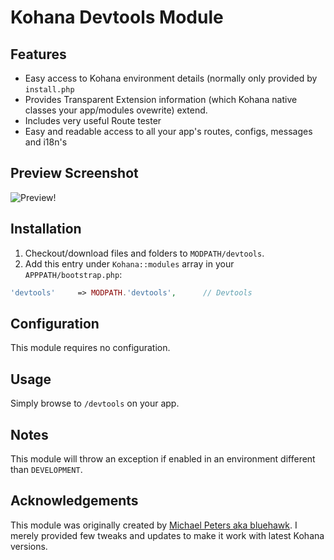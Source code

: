 Kohana Devtools Module
======================

## Features

- Easy access to Kohana environment details (normally only provided by `install.php`
- Provides Transparent Extension information (which Kohana native classes your app/modules ovewrite) extend.
- Includes very useful Route tester
- Easy and readable access to all your app's routes, configs, messages and i18n's

## Preview Screenshot

![Preview!](http://i.imgur.com/RKwiaT4.png)


## Installation

1. Checkout/download files and folders to `MODPATH/devtools`.
2. Add this entry under `Kohana::modules` array in your `APPPATH/bootstrap.php`:

```php
'devtools'     => MODPATH.'devtools',      // Devtools
```

## Configuration

This module requires no configuration.


## Usage

Simply browse to `/devtools` on your app.


## Notes

This module will throw an exception if enabled in an environment different than `DEVELOPMENT`.


## Acknowledgements

This module was originally created by [Michael Peters aka bluehawk](https://github.com/bluehawk).
I merely provided few tweaks and updates to make it work with latest Kohana versions.
